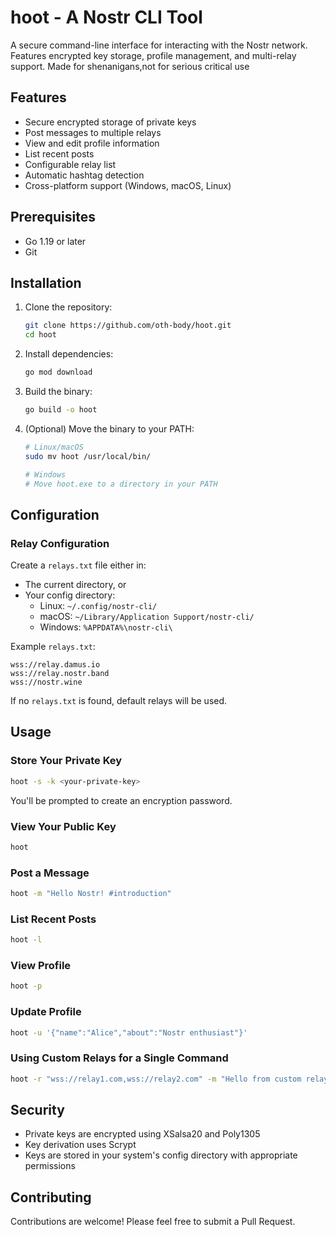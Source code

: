 # hoot - A Nostr CLI Tool

A secure command-line interface for interacting with the Nostr network. Features encrypted key storage, profile management, and multi-relay support. Made for shenanigans,not for serious critical use

## Features

- Secure encrypted storage of private keys
- Post messages to multiple relays
- View and edit profile information
- List recent posts
- Configurable relay list
- Automatic hashtag detection
- Cross-platform support (Windows, macOS, Linux)

## Prerequisites

- Go 1.19 or later
- Git

## Installation

1. Clone the repository:
   ```bash
   git clone https://github.com/oth-body/hoot.git
   cd hoot
   ```

2. Install dependencies:
   ```bash
   go mod download
   ```

3. Build the binary:
   ```bash
   go build -o hoot
   ```

4. (Optional) Move the binary to your PATH:
   ```bash
   # Linux/macOS
   sudo mv hoot /usr/local/bin/

   # Windows
   # Move hoot.exe to a directory in your PATH
   ```

## Configuration

### Relay Configuration

Create a `relays.txt` file either in:
- The current directory, or
- Your config directory:
  - Linux: `~/.config/nostr-cli/`
  - macOS: `~/Library/Application Support/nostr-cli/`
  - Windows: `%APPDATA%\nostr-cli\`

Example `relays.txt`:
```
wss://relay.damus.io
wss://relay.nostr.band
wss://nostr.wine
```

If no `relays.txt` is found, default relays will be used.

## Usage

### Store Your Private Key

```bash
hoot -s -k <your-private-key>
```
You'll be prompted to create an encryption password.

### View Your Public Key

```bash
hoot
```

### Post a Message

```bash
hoot -m "Hello Nostr! #introduction"
```

### List Recent Posts

```bash
hoot -l
```

### View Profile

```bash
hoot -p
```

### Update Profile

```bash
hoot -u '{"name":"Alice","about":"Nostr enthusiast"}'
```

### Using Custom Relays for a Single Command

```bash
hoot -r "wss://relay1.com,wss://relay2.com" -m "Hello from custom relays!"
```

## Security

- Private keys are encrypted using XSalsa20 and Poly1305
- Key derivation uses Scrypt
- Keys are stored in your system's config directory with appropriate permissions


## Contributing

Contributions are welcome! Please feel free to submit a Pull Request.
